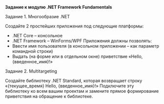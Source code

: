 **Задание к модулю .NET Framework Fundamentals**

Задание 1. Многообразие .NET

Создайте 2 простейших приложения под следующие платформы:
- .NET Core – консольное
- .NET Framework – WinForms/WPF
Приложения должны позволять:
- Ввести имя пользователя (в консольном приложении – как параметр командной строки)
- Выдать (на форме или в отдельном окне) приветствие «Hello, {введенное_имя}!»

Задание 2. Multitargeting

Создайте библиотеку .NET Standard, которая возвращает строку «{текущее_время} Hello, {введенное_имя}!»
Подключите эту библиотеку ко всем вашим проектам и замените прямое формирование приветствия на обращение к библиотеке.

